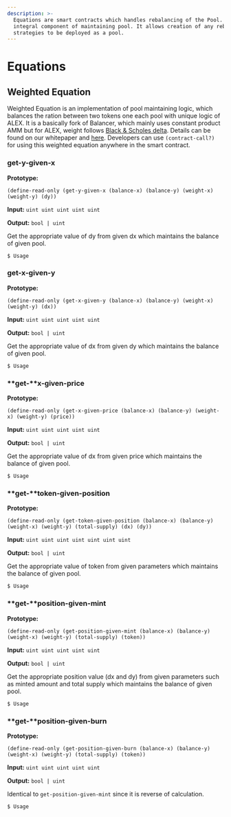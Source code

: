 ```yaml
---
description: >-
  Equations are smart contracts which handles rebalancing of the Pool. It is the
  integral component of maintaining pool. It allows creation of any rebalancing
  strategies to be deployed as a pool.
---
```


# Equations

## Weighted Equation

 Weighted Equation is an implementation of pool maintaining logic, which balances the ration between two tokens one each pool with unique logic of ALEX. It is a basically fork of Balancer, which mainly uses constant product AMM but for ALEX, weight follows [Black & Scholes delta](https://en.wikipedia.org/wiki/Black–Scholes_model). Details can be found on our whitepaper and [here](https://docs.alexgo.io/protocol/platform-architecture-that-supports-ecosystem-development#weighted-equation). Developers can use `(contract-call?)` for using this weighted equation anywhere in the smart contract. 

### **get-y-given-x**

**Prototype:** 

`(define-read-only (get-y-given-x (balance-x) (balance-y) (weight-x) (weight-y) (dy))`

**Input:** `uint uint uint uint uint`

**Output:** `bool | uint`

Get the appropriate value of dy from given dx which maintains the balance of given pool.

```
$ Usage
```

### **get-x-given-y**

**Prototype:** 

`(define-read-only (get-x-given-y (balance-x) (balance-y) (weight-x) (weight-y) (dx))`

**Input:** `uint uint uint uint uint`

**Output:** `bool | uint`

Get the appropriate value of dx from given dy which maintains the balance of given pool.

```
$ Usage
```

### **get-**x-given-price

**Prototype:** 

`(define-read-only (get-x-given-price (balance-x) (balance-y) (weight-x) (weight-y) (price))`

**Input:** `uint uint uint uint uint`

**Output:** `bool | uint`

Get the appropriate value of dx from given price which maintains the balance of given pool.

```
$ Usage
```

### **get-**token-given-position

**Prototype:** 

`(define-read-only (get-token-given-position (balance-x) (balance-y) (weight-x) (weight-y) (total-supply) (dx) (dy))`

**Input:** `uint uint uint uint uint uint uint`

**Output:** `bool | uint`

Get the appropriate value of token from given parameters which maintains the balance of given pool.

```
$ Usage
```

### **get-**position-given-mint

**Prototype:** 

`(define-read-only (get-position-given-mint (balance-x) (balance-y) (weight-x) (weight-y) (total-supply) (token))`

**Input:** `uint uint uint uint uint`

**Output:** `bool | uint`

Get the appropriate position value \(dx and dy\) from given parameters such as minted amount and total supply which maintains the balance of given pool. 

```
$ Usage
```

### **get-**position-given-burn

**Prototype:** 

`(define-read-only (get-position-given-burn (balance-x) (balance-y) (weight-x) (weight-y) (total-supply) (token))`

**Input:** `uint uint uint uint uint`

**Output:** `bool | uint`

Identical to `get-position-given-mint` since it is reverse of calculation.

```
$ Usage
```



